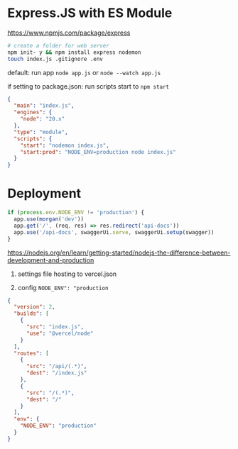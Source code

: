 # Express.JS with ES Module

https://www.npmjs.com/package/express

```sh
# create a folder for web server
npm init- y && npm install express nodemon
touch index.js .gitignore .env
```

default: run app `node app.js` or `node --watch app.js`

if setting to package.json: run scripts start to `npm start`

```json
{
  "main": "index.js",
  "engines": {
    "node": "20.x"
  },
  "type": "module",
  "scripts": {
    "start": "nodemon index.js",
    "start:prod": "NODE_ENV=production node index.js"
  }
}
```

# Deployment

```js
if (process.env.NODE_ENV != 'production') {
  app.use(morgan('dev'))
  app.get('/', (req, res) => res.redirect('api-docs'))
  app.use('/api-docs', swaggerUi.serve, swaggerUi.setup(swagger))
}
```

https://nodejs.org/en/learn/getting-started/nodejs-the-difference-between-development-and-production

1. settings file hosting to vercel.json

2. config `NODE_ENV": "production`

```json
{
  "version": 2,
  "builds": [
    {
      "src": "index.js",
      "use": "@vercel/node"
    }
  ],
  "routes": [
    {
      "src": "/api/(.*)",
      "dest": "/index.js"
    },
    {
      "src": "/(.*)",
      "dest": "/"
    }
  ],
  "env": {
    "NODE_ENV": "production"
  }
}
```
